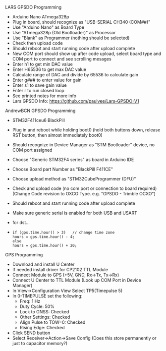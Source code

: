LARS GPSDO Programming
- Arduino Nano ATmega328p
- Plug in board, should recognize as "USB-SERIAL CH340 (COM##)"
- Use "Arduino Nano" as Board Type
- Use "ATmega328p (Old Bootloader)" as Processor
- Use "Blank" as Programmer (nothing should be selected)
- Check then upload code
- Should reboot and start running code after upload complete
- New COM port should show up after code upload, select board type and COM port to connect and see scrolling mesages
- Enter h1 to get min DAC value
- Enter H65536 to get max DAC value
- Calculate range of DAC and divide by 65536 to calculate gain
- Enter g### to enter value for gain
- Enter s1 to save gain value
- Enter r to run closed loop
- See printed notes for more info
- Lars GPSDO Info: https://github.com/paulvee/Lars-GPSDO-V1

AndrewBCN GPSDO Programming
- STM32F411ceu6 BlackPill
- Plug in and reboot while holding boot0 (hold both buttons down, release RST button, then almost immediately boot0) 
- Should recognize in Device Manager as "STM Bootloader" device, no COM port assigned
- Choose "Generic STM32F4 series" as board in Arduino IDE
- Choose Board part Number as "BlackPill F411CE"
- Choose upload method as "STM32CubeProgrammer (DFU)"
- Check and upload code (no com port or connection to board required) (Change Code revision to OXCO Type. e.g. "GPSDO - Trimble OCXO")
- Should reboot and start running code after upload complete
- Make sure generic serial is enabled for both USB and USART

- for dst...
-     if (gps.time.hour() > 3)   // change time zone
      hours = gps.time.hour() - 4;
      else    
      hours = gps.time.hour() + 20; 

GPS Programming
- Download and install U Center
- If needed install driver for CP2102 TTL Module
- Connect Module to GPS (+5V, GND, Rx->Tx, Tx->Rx)
- Connect U Center to TTL Module (Look up COM Port in Device Manager)
- In View->Configuration View Select TP5(Timepulse 5)
- In 0-TIMEPULSE set the following:
  - Freq: 1 Hz
  - Duty Cycle: 50%
  - Lock to GNSS: Checked
  - Other Settings: Checked
  - Align Pulse to TOW=0: Checked
  - Rising Edge: Checked
- Click SEND button
- Select Receiver->Action->Save Config
(Does this store permanently or just to capacitor memory?)
 
